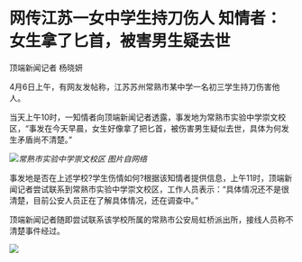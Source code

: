 # 网传江苏一女中学生持刀伤人 知情者：女生拿了匕首，被害男生疑去世

顶端新闻记者 杨晓妍

4月6日上午，有网友发帖称，江苏苏州常熟市某中学一名初三学生持刀伤害他人。

当天上午10时，一知情者向顶端新闻记者透露，事发地为常熟市实验中学崇文校区，“事发在今天早晨，女生好像拿了把匕首，被伤害男生疑似去世，具体为何发生矛盾尚不清楚。”

![](https://inews.gtimg.com/om_bt/O5_20x4rz-jsxOBrThPg8KM0E9xtQElMV6TCL2QuwUzUgAA/1000)_常熟市实验中学崇文校区 图片自网络_

事发地是否在上述学校?学生伤情如何?根据该知情者提供信息，上午11时，顶端新闻记者尝试联系到常熟市实验中学崇文校区，工作人员表示：“具体情况还不是很清楚，目前公安人员正在了解具体情况，还在调查中。”

顶端新闻记者随即尝试联系该学校所属的常熟市公安局虹桥派出所，接线人员称不清楚事件经过。

![](https://inews.gtimg.com/om_bt/OdsIKEHrwIePwyMoB5r_5IC_X8w-Hv79wu8m1wl6efI8EAA/1000)

